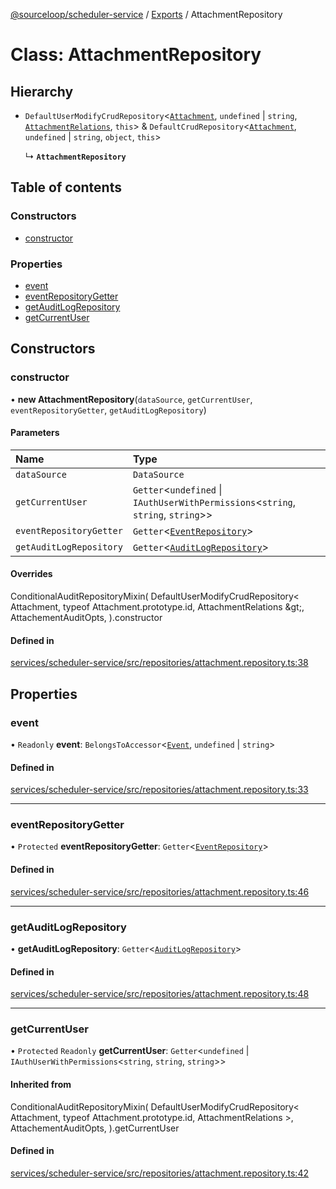 [@sourceloop/scheduler-service](../README.md) / [Exports](../modules.md) / AttachmentRepository

# Class: AttachmentRepository

## Hierarchy

- `DefaultUserModifyCrudRepository`<[`Attachment`](Attachment.md), `undefined` \| `string`, [`AttachmentRelations`](../interfaces/AttachmentRelations.md), `this`\> & `DefaultCrudRepository`<[`Attachment`](Attachment.md), `undefined` \| `string`, `object`, `this`\>

  ↳ **`AttachmentRepository`**

## Table of contents

### Constructors

- [constructor](AttachmentRepository.md#constructor)

### Properties

- [event](AttachmentRepository.md#event)
- [eventRepositoryGetter](AttachmentRepository.md#eventrepositorygetter)
- [getAuditLogRepository](AttachmentRepository.md#getauditlogrepository)
- [getCurrentUser](AttachmentRepository.md#getcurrentuser)

## Constructors

### constructor

• **new AttachmentRepository**(`dataSource`, `getCurrentUser`, `eventRepositoryGetter`, `getAuditLogRepository`)

#### Parameters

| Name | Type |
| :------ | :------ |
| `dataSource` | `DataSource` |
| `getCurrentUser` | `Getter`<`undefined` \| `IAuthUserWithPermissions`<`string`, `string`, `string`\>\> |
| `eventRepositoryGetter` | `Getter`<[`EventRepository`](EventRepository.md)\> |
| `getAuditLogRepository` | `Getter`<[`AuditLogRepository`](AuditLogRepository.md)\> |

#### Overrides

ConditionalAuditRepositoryMixin(
  DefaultUserModifyCrudRepository&lt;
    Attachment,
    typeof Attachment.prototype.id,
    AttachmentRelations
  \&gt;,
  AttachementAuditOpts,
).constructor

#### Defined in

[services/scheduler-service/src/repositories/attachment.repository.ts:38](https://github.com/sourcefuse/loopback4-microservice-catalog/blob/bc2553587/services/scheduler-service/src/repositories/attachment.repository.ts#L38)

## Properties

### event

• `Readonly` **event**: `BelongsToAccessor`<[`Event`](Event.md), `undefined` \| `string`\>

#### Defined in

[services/scheduler-service/src/repositories/attachment.repository.ts:33](https://github.com/sourcefuse/loopback4-microservice-catalog/blob/bc2553587/services/scheduler-service/src/repositories/attachment.repository.ts#L33)

___

### eventRepositoryGetter

• `Protected` **eventRepositoryGetter**: `Getter`<[`EventRepository`](EventRepository.md)\>

#### Defined in

[services/scheduler-service/src/repositories/attachment.repository.ts:46](https://github.com/sourcefuse/loopback4-microservice-catalog/blob/bc2553587/services/scheduler-service/src/repositories/attachment.repository.ts#L46)

___

### getAuditLogRepository

• **getAuditLogRepository**: `Getter`<[`AuditLogRepository`](AuditLogRepository.md)\>

#### Defined in

[services/scheduler-service/src/repositories/attachment.repository.ts:48](https://github.com/sourcefuse/loopback4-microservice-catalog/blob/bc2553587/services/scheduler-service/src/repositories/attachment.repository.ts#L48)

___

### getCurrentUser

• `Protected` `Readonly` **getCurrentUser**: `Getter`<`undefined` \| `IAuthUserWithPermissions`<`string`, `string`, `string`\>\>

#### Inherited from

ConditionalAuditRepositoryMixin(
  DefaultUserModifyCrudRepository<
    Attachment,
    typeof Attachment.prototype.id,
    AttachmentRelations
  \>,
  AttachementAuditOpts,
).getCurrentUser

#### Defined in

[services/scheduler-service/src/repositories/attachment.repository.ts:42](https://github.com/sourcefuse/loopback4-microservice-catalog/blob/bc2553587/services/scheduler-service/src/repositories/attachment.repository.ts#L42)
